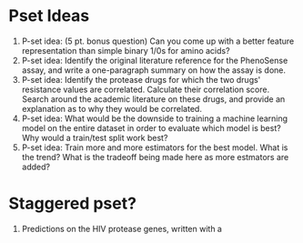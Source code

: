 # Pset Ideas

1. P-set idea: (5 pt. bonus question) Can you come up with a better feature representation than simple binary 1/0s for amino acids?
1. P-set idea: Identify the original literature reference for the PhenoSense assay, and write a one-paragraph summary on how the assay is done.
1. P-set idea: Identify the protease drugs for which the two drugs' resistance values are correlated. Calculate their correlation score. Search around the academic literature on these drugs, and provide an explanation as to why they would be correlated.
2. P-set idea: What would be the downside to training a machine learning model on the entire dataset in order to evaluate which model is best? Why would a train/test split work best?
3. P-set idea: Train more and more estimators for the best model. What is the trend? What is the tradeoff being made here as more estmators are added?

# Staggered pset?

1. Predictions on the HIV protease genes, written with a 